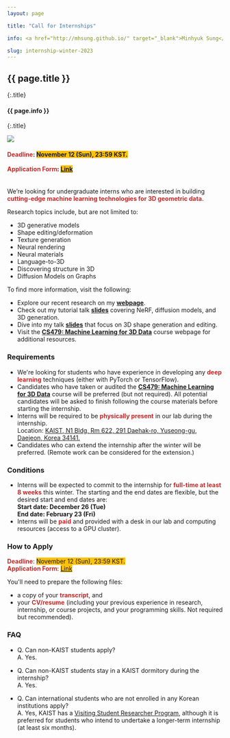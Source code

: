 ```yaml
---
layout: page

title: "Call for Internships"

info: <a href="http://mhsung.github.io/" target="_blank">Minhyuk Sung</a>, <a href="https://www.kaist.ac.kr/" target="_blank">KAIST</a>, Winter 2023

slug: internship-winter-2023
---
```



## {{ page.title }}
{:.title}
#### {{ page.info }}
{:.title}
<br />

![]({{site.baseurl}}/assets/images/{{page.slug}}-teaser.png)


<style>
em { font-style: normal; font-weight: bold; color: #C62828 }
h { background-color:#FFC107 }
</style>


<h4>
<em>Deadline</em>: <h>November 12 (Sun), 23:59 KST.</h><br>
<br />
<em>Application Form</em>: <h><a href="https://research.typeform.com/to/VhGdjeWP" target="_blank">Link</a></h><br>
<br />
</h4>


We’re looking for undergraduate interns who are interested in building <em>cutting-edge machine learning technologies for 3D geometric data</em>.
<!--
ML for 3D is a rising topic in multiple research communities including computer vision, computer graphics, and robotics — for example, see the paper statistics of CVPR 2021 and 2022 <em><a href="https://github.com/BIGBALLON/CVPR2022-Paper-Statistics/blob/master/output/keyworks-2122.png" target="_blank">here</a></em>. `3D’ is ranked in the top 5 in a row.
During the internship, you will work on your own research project with a topic in this field and learn and discuss with us 1) how to <em>find</em> a good research topic, 2) how to <em>develop</em> your research idea, 3) how to <em>implement and prototype</em> the idea, and finally (and possibly), 4) how to <em>demonstrate</em> the research outcomes in a paper.
-->
Research topics include, but are not limited to:
- 3D generative models
- Shape editing/deformation
- Texture generation
- Neural rendering
- Neural materials
- Language-to-3D
- Discovering structure in 3D
- Diffusion Models on Graphs

To find more information, visit the following:
- Explore our recent research on my <em><a href="{{site.baseurl}}/" target="_blank">webpage</a></em>.
- Check out my tutorial talk <em><a href="https://kaistackr-my.sharepoint.com/:b:/g/personal/mhsung_kaist_ac_kr/EVIKXKGuVzpOhYMD1BEiY2sBSt0XH0Ej9QW0Ua4I9ZWirg?e=ogMgCA" target="_blank">slides</a></em> covering NeRF, diffusion models, and 3D generation.
- Dive into my talk <em><a href="https://kaistackr-my.sharepoint.com/:b:/g/personal/mhsung_kaist_ac_kr/EeHEwtyEHDlLuQt7C_NyKV8BqHYHMX_f023JQ-jKEflFNA?e=q7d3hL" target="_blank">slides</a></em> that focus on 3D shape generation and editing.
- Visit the <em><a href="{{site.baseurl}}/kaist-cs479-fall-2023/" target="_blank">CS479: Machine Learning for 3D Data</a></em> course webpage for additional resources.


### Requirements
- We're looking for students who have experience in developing any <em>deep learning</em> techniques (either with PyTorch or TensorFlow).
- Candidates who have taken or audited the <em><a href="{{site.baseurl}}/kaist-cs479-fall-2023/" target="_blank">CS479: Machine Learning for 3D Data</a></em> course will be preferred (but not required). All potential candidates will be asked to finish following the course materials before starting the internship.
- Interns will be required to be <em>physically present</em> in our lab during the internship.<br>
  Location: <a href="https://goo.gl/maps/Cv7wKzf4jhA1ezuh7" target="_blank">KAIST, N1 Bldg, Rm 622, 291 Daehak-ro, Yuseong-gu, Daejeon, Korea 34141. </a>
- Candidates who can extend the internship after the winter will be preferred. (Remote work can be considered for the extension.)


### Conditions
- Interns will be expected to commit to the internship for <em>full-time at least 8 weeks</em> this winter. The starting and the end dates are flexible, but the desired start and end dates are:<br>
  **Start date: December 26 (Tue)**<br>
  **End date: February 23 (Fri)**<br>
- Interns will be <em>paid</em> and provided with a desk in our lab and computing resources (access to a GPU cluster).


### How to Apply
<em>Deadline</em>: <h>November 12 (Sun), 23:59 KST.</h><br>
<em>Application Form</em>: <h><a href="https://research.typeform.com/to/VhGdjeWP" target="_blank">Link</a></h><br>

You'll need to prepare the following files:
- a copy of your <em>transcript</em>, and
- your <em>CV/resume</em> (including your previous experience in research, internship, or course projects, and your programming skills. Not required but recommended).


### FAQ
- Q. Can non-KAIST students apply?<br>
A. Yes.

- Q. Can non-KAIST students stay in a KAIST dormitory during the internship?<br>
A. Yes.

- Q. Can international students who are not enrolled in any Korean institutions apply?<br>
A. Yes, KAIST has a <a href="https://io.kaist.ac.kr/menu/io.do?mguid=D4CD2D0A-21E5-E511-940C-2C44FD7DF8B9" target="_blank">Visiting Student Researcher Program</a>, although it is preferred for students who intend to undertake a longer-term internship (at least six months).


<!--
### More References
If you want to learn more about ML techniques for 3D geometric, please check out this website:<br>
<em><a href="https://github.com/timzhang642/3D-Machine-Learning" target="_blank">3D Machine Learning Archive</a></em><br>

also these great lecture series (you can watch previously recorded lectures):<br>
<em><a href="https://3dgv.github.io/" target="_blank">3DGV Seminar</a></em><br>
<em><a href="https://toronto-geometry-colloquium.github.io/" target="_blank">Toronto Geometry Colloquium</a></em><br>
-->

<br />

